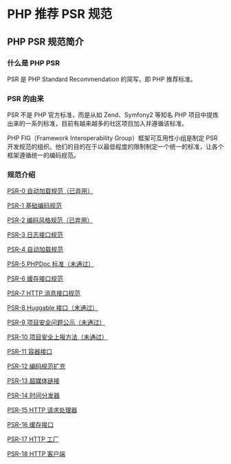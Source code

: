 # PHP 推荐 PSR 规范

## PHP PSR 规范简介

### 什么是 PHP PSR

PSR 是 PHP Standard Recommendation 的简写，即 PHP 推荐标准。

### PSR 的由来

PSR 不是 PHP 官方标准，而是从如 Zend、Symfony2 等知名 PHP 项目中提炼出来的一系列标准，目前有越来越多的社区项目加入并遵循该标准。

PHP FIG（Framework Interoperability Group）框架可互用性小组是制定 PSR 开发规范的组织。他们的目的在于以最低程度的限制制定一个统一的标准，让各个框架遵循统一的编码规范。

### 规范介绍

[PSR-0 自动加载规范（已弃用）](https://github.com/china-enoch/backend-standard/blob/main/PHP/PSR-0%20%E8%87%AA%E5%8A%A8%E5%8A%A0%E8%BD%BD%E8%A7%84%E8%8C%83.md)

[PSR-1 基础编码规范](https://github.com/china-enoch/backend-standard/PHP/PSR-1%20基础编码规范.md)

[PSR-2 编码风格规范（已弃用）](https://github.com/china-enoch/backend-standard/PHP/PSR-2%20编码风格规范.md)

[PSR-3 日志接口规范](https://github.com/china-enoch/backend-standard/PHP/PSR-3%20日志接口规范.md)

[PSR-4 自动加载规范](https://github.com/china-enoch/backend-standard/PHP/PSR-4%20自动加载规范.md)

[PSR-5 PHPDoc 标准（未通过）](https://github.com/china-enoch/backend-standard/PHP/PSR-5%20PHPDoc%20标准.md)

[PSR-6 缓存接口规范](https://github.com/china-enoch/backend-standard/PHP/PSR-6%20缓存接口规范.md)

[PSR-7 HTTP 消息接口规范](https://github.com/china-enoch/backend-standard/PHP/PSR-7%20HTTP%20消息接口规范.md)

[PSR-8 Huggable 接口（未通过）](https://github.com/china-enoch/backend-standard/PHP/PSR-8%20Huggable%20接口.md)

[PSR-9 项目安全问题公示（未通过）](https://github.com/china-enoch/backend-standard/PHP/PSR-9%20项目安全问题公示.md)

[PSR-10 项目安全上报方法（未通过）](https://github.com/china-enoch/backend-standard/PHP/PSR-10%20项目安全上报方法.md)

[PSR-11 容器接口](https://github.com/china-enoch/backend-standard/PHP/PSR-11%20容器接口.md)

[PSR-12 编码规范扩充](https://github.com/china-enoch/backend-standard/PHP/PSR-12%20编码规范扩充.md)

[PSR-13 超媒体链接](https://github.com/china-enoch/backend-standard/PHP/PSR-13%20超媒体链接.md)

[PSR-14 时间分发器](https://github.com/china-enoch/backend-standard/PHP/PSR-14%20时间分发器.md)

[PSR-15 HTTP 请求处理器](https://github.com/china-enoch/backend-standard/PHP/PSR-15%20HTTP%20请求处理器.md)

[PSR-16 缓存接口](https://github.com/china-enoch/backend-standard/PHP/PSR-16%20缓存接口.md)

[PSR-17 HTTP 工厂](https://github.com/china-enoch/backend-standard/PHP/PSR-17%20HTTP%20工厂.md)

[PSR-18 HTTP 客户端](https://github.com/china-enoch/backend-standard/PHP/PSR-18%20HTTP%20客户端.md)
